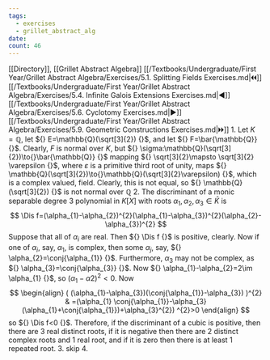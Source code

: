 ```yaml
---
tags:
  - exercises
  - grillet_abstract_alg
date:
count: 46
---
```

[[Directory]], [[Grillet Abstract Algebra]]
[[/Textbooks/Undergraduate/First Year/Grillet Abstract Algebra/Exercises/5.1. Splitting Fields Exercises.md|🞀🞀]] [[/Textbooks/Undergraduate/First Year/Grillet Abstract Algebra/Exercises/5.4. Infinite Galois Extensions Exercises.md|◀]] [[/Textbooks/Undergraduate/First Year/Grillet Abstract Algebra/Exercises/5.6. Cyclotomy Exercises.md|▶]] [[/Textbooks/Undergraduate/First Year/Grillet Abstract Algebra/Exercises/5.9. Geometric Constructions Exercises.md|🞂🞂]]
1. 
Let $K=\mathbb{Q} {}$, let ${} E=\mathbb{Q}(\sqrt[3]{2}) {}$, and let ${} F=\bar{\mathbb{Q}} {}$. Clearly, $F$ is normal over $K$, but ${} \sigma:\mathbb{Q}(\sqrt[3]{2})\to{}\bar{\mathbb{Q}} {}$ mapping ${} \sqrt[3]{2}\mapsto \sqrt[3]{2} \varepsilon {}$, where $\varepsilon$ is a primitive third root of unity, maps ${} \mathbb{Q}(\sqrt[3]{2})\to{}\mathbb{Q}(\sqrt[3]{2}\varepsilon) {}$, which is a complex valued, field. Clearly, this is not equal, so ${} \mathbb{Q}(\sqrt[3]{2}) {}$ is not normal over $\mathbb{Q} {}$
2. 
The discriminant of a monic separable degree ${} 3 {}$ polynomial in ${} K[X] {}$ with roots ${} \alpha_{1},\, \alpha_{2},\, \alpha_{3} \in \bar{K} {}$ is
$$
\Dis f=(\alpha_{1}-\alpha_{2})^{2}(\alpha_{1}-\alpha_{3})^{2}(\alpha_{2}-\alpha_{3})^{2}
$$
Suppose that all of ${} \alpha_{i} {}$ are real. Then ${} \Dis f {}$ is positive, clearly. Now if one of ${} \alpha_{i}$, say, $\alpha_{1} {}$, is complex, then some ${} \alpha_{j} {}$, say, ${} \alpha_{2}=\conj{\alpha_{1}} {}$. Furthermore, $\alpha_{3} {}$ may not be complex, as ${} \alpha_{3}=\conj{\alpha_{3}} {}$. Now ${} \alpha_{1}-\alpha_{2}=2\im \alpha_{1} {}$, so ${} (\alpha_{1}-\alpha 2)^{2}<0 {}$. Now 
$$
\begin{align}
 ( (\alpha_{1}-\alpha_{3})(\conj{\alpha_{1}}-\alpha_{3}) )^{2}  & =(\alpha_{1} \conj{\alpha_{1}}-\alpha_{3}(\alpha_{1}+\conj{\alpha_{1}})+\alpha_{3}^{2}) ^{2}>0
 \end{align}
$$
so ${} \Dis f<0 {}$. Therefore, if the discriminant of a cubic is positive, then there are $3 {}$ real distinct roots, if it is negative then there are ${} 2$ distinct complex roots and $1$ real root, and if it is zero then there is at least $1$ repeated root.
3. skip
4. 